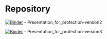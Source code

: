 # Repository

[![Binder](https://mybinder.org/badge_logo.svg)](https://mybinder.org/v2/gh/StillMortal/Repository/master?filepath=Presentation_for_protection-version2.ipynb) - Presentation_for_protection-version2

[![Binder](https://mybinder.org/badge_logo.svg)](https://mybinder.org/v2/gh/StillMortal/Repository/master?filepath=Presentation_for_protection-version3.ipynb) - Presentation_for_protection-version3
